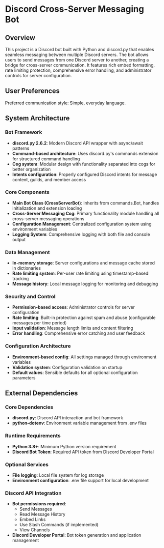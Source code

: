 # Discord Cross-Server Messaging Bot

## Overview

This project is a Discord bot built with Python and discord.py that enables seamless messaging between multiple Discord servers. The bot allows users to send messages from one Discord server to another, creating a bridge for cross-server communication. It features rich embed formatting, rate limiting protection, comprehensive error handling, and administrator controls for server configuration.

## User Preferences

Preferred communication style: Simple, everyday language.

## System Architecture

### Bot Framework
- **discord.py 2.6.2**: Modern Discord API wrapper with async/await patterns
- **Command-based architecture**: Uses discord.py's commands extension for structured command handling
- **Cog system**: Modular design with functionality separated into cogs for better organization
- **Intents configuration**: Properly configured Discord intents for message content, guilds, and member access

### Core Components
- **Main Bot Class (CrossServerBot)**: Inherits from commands.Bot, handles initialization and extension loading
- **Cross-Server Messaging Cog**: Primary functionality module handling all cross-server messaging operations
- **Configuration Management**: Centralized configuration system using environment variables
- **Logging System**: Comprehensive logging with both file and console output

### Data Management
- **In-memory storage**: Server configurations and message cache stored in dictionaries
- **Rate limiting system**: Per-user rate limiting using timestamp-based tracking
- **Message history**: Local message logging for monitoring and debugging

### Security and Control
- **Permission-based access**: Administrator controls for server configuration
- **Rate limiting**: Built-in protection against spam and abuse (configurable messages per time period)
- **Input validation**: Message length limits and content filtering
- **Error handling**: Comprehensive error catching and user feedback

### Configuration Architecture
- **Environment-based config**: All settings managed through environment variables
- **Validation system**: Configuration validation on startup
- **Default values**: Sensible defaults for all optional configuration parameters

## External Dependencies

### Core Dependencies
- **discord.py**: Discord API interaction and bot framework
- **python-dotenv**: Environment variable management from .env files

### Runtime Requirements
- **Python 3.8+**: Minimum Python version requirement
- **Discord Bot Token**: Required API token from Discord Developer Portal

### Optional Services
- **File logging**: Local file system for log storage
- **Environment configuration**: .env file support for local development

### Discord API Integration
- **Bot permissions required**:
  - Send Messages
  - Read Message History
  - Embed Links
  - Use Slash Commands (if implemented)
  - View Channels
- **Discord Developer Portal**: Bot token generation and application management